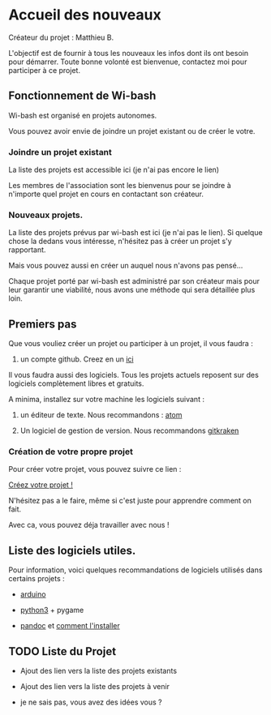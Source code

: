 # Accueil des nouveaux

Créateur du projet : Matthieu B.

L'objectif est de fournir à tous les nouveaux les infos dont ils ont besoin pour démarrer.
Toute bonne volonté est bienvenue, contactez moi pour participer à ce projet.

## Fonctionnement de Wi-bash

Wi-bash est organisé en projets autonomes.

Vous pouvez avoir envie de joindre un projet existant ou de créer le votre.

### Joindre un projet existant
La liste des projets est accessible ici (je n'ai pas encore le lien)

Les membres de l'association sont les bienvenus pour se joindre à n'importe quel projet en cours en contactant son créateur.

### Nouveaux projets.

La liste des projets prévus par wi-bash est ici (je n'ai pas le lien).
Si quelque chose la dedans vous intéresse, n'hésitez pas à créer un projet s'y rapportant.

Mais vous pouvez aussi en créer un auquel nous n'avons pas pensé...

Chaque projet porté par wi-bash est administré par son créateur mais pour leur garantir une viabilité, nous avons une méthode qui sera détaillée plus loin.

## Premiers pas

Que vous vouliez créer un projet ou participer à un projet,
il vous faudra :

1. un compte github. Creez en un [ici](https://github.com/)

Il vous faudra aussi des logiciels.
Tous les projets actuels reposent sur des logiciels complètement libres et gratuits.

A minima, installez sur votre machine les logiciels suivant :

1. un éditeur de texte. Nous recommandons : [atom](https://atom.io/)

2. Un logiciel de gestion de version. Nous recommandons [gitkraken](https://www.gitkraken.com/)


### Création de votre propre projet

Pour créer votre projet, vous pouvez suivre ce lien :

[Créez votre projet !](tutoGitKraken.md)

N'hésitez pas a le faire, même si c'est juste pour apprendre comment on fait.

Avec ca, vous pouvez déja travailler avec nous !


## Liste des logiciels utiles.

Pour information, voici quelques recommandations de logiciels utilisés dans certains projets :


 - [arduino](https://www.arduino.cc/en/Main/Software)

 - [python3](https://www.python.org/downloads/) + pygame

 - [pandoc](https://github.com/jgm/pandoc/releases/tag/2.3.1) et [comment l'installer](https://pandoc.org/installing.html)


## TODO Liste du Projet

- Ajout des lien vers la liste des projets existants

- Ajout des lien vers la liste des projets à venir

- je ne sais pas, vous avez des idées vous ?
